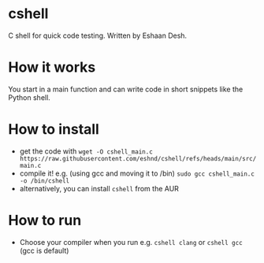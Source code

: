 # cshell
C shell for quick code testing. Written by Eshaan Desh.
# How it works
You start in a main function and can write code in short snippets like the Python shell.
# How to install
- get the code with `wget -O cshell_main.c https://raw.githubusercontent.com/eshnd/cshell/refs/heads/main/src/main.c`
- compile it! e.g. (using gcc and moving it to /bin) `sudo gcc cshell_main.c -o /bin/cshell`
- alternatively, you can install `cshell` from the AUR
# How to run
- Choose your compiler when you run e.g. `cshell clang` or `cshell gcc` (gcc is default)
